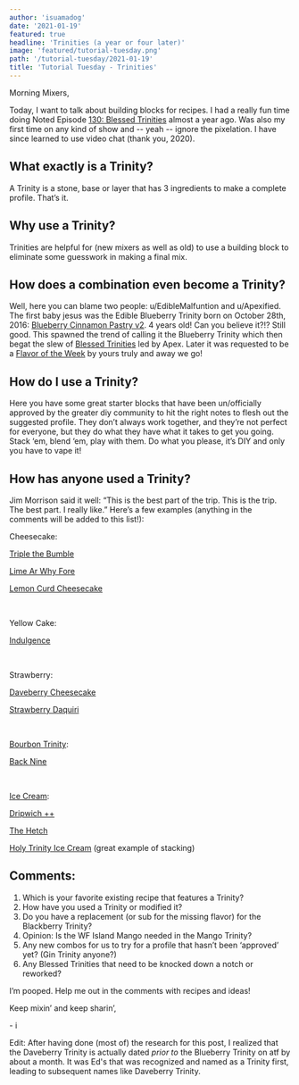 ```yaml
---
author: 'isuamadog'
date: '2021-01-19'
featured: true
headline: 'Trinities (a year or four later)'
image: 'featured/tutorial-tuesday.png'
path: '/tutorial-tuesday/2021-01-19'
title: 'Tutorial Tuesday - Trinities'
---
```


Morning Mixers,

Today, I want to talk about building blocks for recipes. I had a really fun time doing Noted Episode [130: Blessed Trinities](https://www.youtube.com/watch?v=WtGmAO5aJdI) almost a year ago. Was also my first time on any kind of show and -- yeah -- ignore the pixelation. I have since learned to use video chat (thank you, 2020).

## What exactly is a Trinity?

A Trinity is a stone, base or layer that has 3 ingredients to make a complete profile. That’s it.

## Why use a Trinity?

Trinities are helpful for (new mixers as well as old) to use a building block to eliminate some guesswork in making a final mix.

## How does a combination even become a Trinity?

Well, here you can blame two people: u/EdibleMalfuntion and u/Apexified. The first baby jesus was the Edible Blueberry Trinity born on October 28th, 2016: [Blueberry Cinnamon Pastry v2](https://alltheflavors.com/recipes/17883#blueberry_cinnamon_pastry_v2_0_by_ediblemalfunction). 4 years old! Can you believe it?!? Still good. This spawned the trend of calling it the Blueberry Trinity which then begat the slew of [Blessed Trinities](https://www.reddit.com/r/DIY_eJuice/comments/b5cf3k/diy_digest_vii_the_blessed_trinities/?utm_source=share&utm_medium=ios_app&utm_name=iossmf) led by Apex. Later it was requested to be a [Flavor of the Week](https://www.reddit.com/r/DIY_eJuice/comments/ebx67m/are_you_cool_with_blessed_trinities_being_flavor/?utm_source=share&utm_medium=ios_app&utm_name=iossmf) by yours truly and away we go!

## How do I use a Trinity?

Here you have some great starter blocks that have been un/officially approved by the greater diy community to hit the right notes to flesh out the suggested profile. They don’t always work together, and they’re not perfect for everyone, but they do what they have what it takes to get you going. Stack ‘em, blend ‘em, play with them. Do what you please, it’s DIY and only you have to vape it!

## How has anyone used a Trinity?

Jim Morrison said it well: “This is the best part of the trip. This is the trip. The best part. I really like.” Here’s a few examples (anything in the comments will be added to this list!):

Cheesecake:

[Triple the Bumble](https://alltheflavors.com/recipes/155225#triple_the_bumble_by_diy_discord)

[Lime Ar Why Fore](https://alltheflavors.com/recipes/144368#lime_ar_why_fore_by_eyemakepizza)

[Lemon Curd Cheesecake](https://alltheflavors.com/recipes/115578#lemon_curd_cheesecake_by_alfredpudding)

&#x200B;

Yellow Cake:

[Indulgence](https://alltheflavors.com/recipes/136238#indulgence_by_alfredpudding)

&#x200B;

Strawberry:

[Daveberry Cheesecake](https://alltheflavors.com/recipes/115618#daveberry_cheesecake_by_alfredpudding)

[Strawberry Daquiri](https://alltheflavors.com/recipes/14657)

&#x200B;

[Bourbon Trinity](https://alltheflavors.com/recipes/186048#id10_t_s_bourbon_trinity_by_diy_discord):

[Back Nine](https://alltheflavors.com/recipes/122659#the_back_nine_by_id10_t)

&#x200B;

[Ice Cream](https://alltheflavors.com/recipes/143364#the_trinity_vanilla_ice_cream_by_eyemakepizza):

[Dripwich ++](https://alltheflavors.com/recipes/154703#dripwich_by_foment_life)

[The Hetch](https://alltheflavors.com/recipes/143468#there_can_be_only_one_hetch_a_churro_and_ice_cream_saga_by_diy_discord)

[Holy Trinity Ice Cream](https://alltheflavors.com/recipes/115624#holy_trinity_ice_cream_by_alfredpudding) (great example of stacking)

## Comments:

1. Which is your favorite existing recipe that features a Trinity?
2. How have you used a Trinity or modified it?
3. Do you have a replacement (or sub for the missing flavor) for the Blackberry Trinity?
4. Opinion: Is the WF Island Mango needed in the Mango Trinity?
5. Any new combos for us to try for a profile that hasn’t been ‘approved’ yet? (Gin Trinity anyone?)
6. Any Blessed Trinities that need to be knocked down a notch or reworked?

I’m pooped. Help me out in the comments with recipes and ideas!

Keep mixin’ and keep sharin’,

\- i

Edit: After having done (most of) the research for this post, I realized that the Daveberry Trinity is actually dated _prior to_ the Blueberry Trinity on atf by about a month. It was Ed's that was recognized and named as a Trinity first, leading to subsequent names like Daveberry Trinity.
